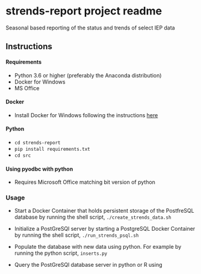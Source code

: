 # strends-report project readme
Seasonal based reporting of the status and trends of select IEP data

## Instructions


#### Requirements

* Python 3.6 or higher (preferably the Anaconda distribution)
* Docker for Windows
* MS Office

#### Docker 

* Install Docker for Windows following the instructions [here](https://docs.docker.com/docker-for-windows/install/)

#### Python

* `cd strends-report`
* `pip install requirements.txt`
* `cd src`


#### Using pyodbc with python

* Requires  Microsoft Office matching bit version of python  

### Usage

* Start a Docker Container that holds persistent storage of the PostfreSQL database by running the shell script,  `./create_strends_data.sh`

* Initialize a PostGreSQl server by starting a PostgreSQL Docker Container by running the shell script,  `./run_strends_psql.sh`

* Populate the database with new data using python. For example by running the python script, `inserts.py`

* Query the PostGreSQl database server in python or R using 